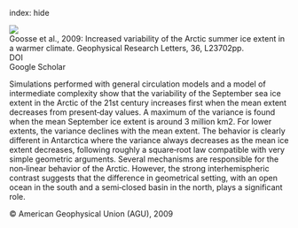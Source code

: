 index: hide

<div class="Citation">
    <div class="Citation-thumb CitationThumb-linked"  data-href="https://doi.org/10.1029/2009gl040546">
      <img src="https://static.claimspace.cloud/climate-study-static/refs/thumbs/12/Goosse_et_al_2009-thumb.png" />
    </div>

  <div class="Citation-body">
    <div class="Citation-text">Goosse et al., 2009: Increased variability of the Arctic summer ice extent in a warmer climate. <span class="Article-journal">Geophysical Research Letters, </span><span class="Article-volume">36, </span>L23702pp.</div>
    <div class="Citation-links">
      <div class="CitationLink" data-href="https://doi.org/10.1029/2009gl040546">
        <div class="CitationLink-icon CitationLink-Doi"></div>
        <div class="CitationLink-text">DOI</div>
      </div>
      <div class="CitationLink" data-href="https://scholar.google.com/scholar?q=10.1029/2009gl040546">
        <div class="CitationLink-icon CitationLink-Scholar"></div>
        <div class="CitationLink-text">Google Scholar</div>
      </div>
    </div>
  </div>
</div>

Simulations performed with general circulation models and a model of intermediate complexity show that the variability of the September sea ice extent in the Arctic of the 21st century increases first when the mean extent decreases from present‐day values. A maximum of the variance is found when the mean September ice extent is around 3 million km2. For lower extents, the variance declines with the mean extent. The behavior is clearly different in Antarctica where the variance always decreases as the mean ice extent decreases, following roughly a square‐root law compatible with very simple geometric arguments. Several mechanisms are responsible for the non‐linear behavior of the Arctic. However, the strong interhemispheric contrast suggests that the difference in geometrical setting, with an open ocean in the south and a semi‐closed basin in the north, plays a significant role.

<div class="Citation-copy">
&copy; American Geophysical Union (AGU), 2009
</div>